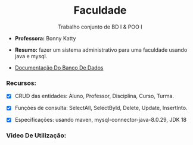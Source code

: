 <h1 align="center">Faculdade</h1>

<p align="center">Trabalho conjunto de BD I & POO I</p>

-  **Professora:** Bonny Katty

- **Resumo:** fazer um sistema administrativo para uma faculdade usando java e mysql.

- [Documentação Do Banco De Dados](https://docs.google.com/document/d/1nttEb6SpSEElt89yA9eLjDXuX4N2D2rQxtZH749GG4E/edit?usp=sharing)

### Recursos:

- [x] CRUD das entidades: Aluno, Professor, Disciplina, Curso, Turma.

- [x] Funçôes de consulta: SelectAll, SelectById, Delete, Update, InsertInto.

- [x] Especificações: usando maven, mysql-connector-java-8.0.29, JDK 18

### Video De Utilização:



